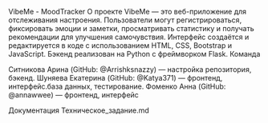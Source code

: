 VibeMe - MoodTracker
О проекте
VibeMe — это веб-приложение для отслеживания настроения. Пользователи могут регистрироваться, фиксировать эмоции и заметки, просматривать статистику и получать рекомендации для улучшения самочувствия. Интерфейс создаётся и редактируется в коде с использованием HTML, CSS, Bootstrap и JavaScript. Бэкенд реализован на Python с фреймворком Flask.
Команда

Ситникова Арина (GitHub: @Arrishksnazzy) — настройка репозитория, бэкенд.
Шуняева Екатерина (GitHub: @Katya371) — фронтенд, интерфейс.база данных, тестирование.
Фоменко Анна (GitHub: @annawwee) — фронтенд, интерфейс

Документация
Техническое_задание.md


